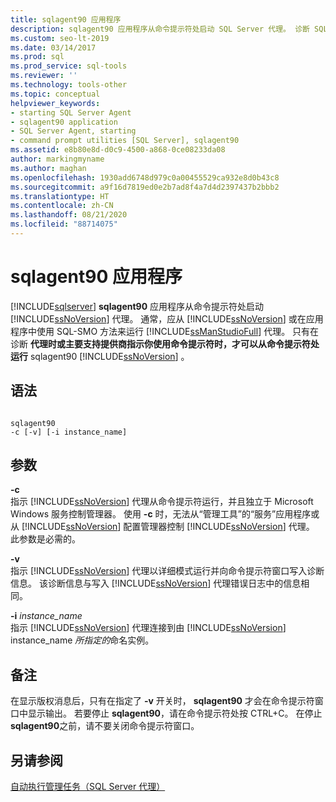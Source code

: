 ```yaml
---
title: sqlagent90 应用程序
description: sqlagent90 应用程序从命令提示符处启动 SQL Server 代理。 诊断 SQL Server 代理时或你的支持提供商指示时，使用该应用程序。
ms.custom: seo-lt-2019
ms.date: 03/14/2017
ms.prod: sql
ms.prod_service: sql-tools
ms.reviewer: ''
ms.technology: tools-other
ms.topic: conceptual
helpviewer_keywords:
- starting SQL Server Agent
- sqlagent90 application
- SQL Server Agent, starting
- command prompt utilities [SQL Server], sqlagent90
ms.assetid: e8b80e8d-d0c9-4500-a868-0ce08233da08
author: markingmyname
ms.author: maghan
ms.openlocfilehash: 1930add6748d979c0a00455529ca932e8d0b43c8
ms.sourcegitcommit: a9f16d7819ed0e2b7ad8f4a7d4d2397437b2bbb2
ms.translationtype: HT
ms.contentlocale: zh-CN
ms.lasthandoff: 08/21/2020
ms.locfileid: "88714075"
---
```

# <a name="sqlagent90-application"></a>sqlagent90 应用程序
[!INCLUDE[sqlserver](../includes/applies-to-version/sqlserver.md)]
  **sqlagent90** 应用程序从命令提示符处启动 [!INCLUDE[ssNoVersion](../includes/ssnoversion-md.md)] 代理。 通常，应从 [!INCLUDE[ssNoVersion](../includes/ssnoversion-md.md)] 或在应用程序中使用 SQL-SMO 方法来运行 [!INCLUDE[ssManStudioFull](../includes/ssmanstudiofull-md.md)] 代理。 只有在诊断 **代理时或主要支持提供商指示你使用命令提示符时，才可以从命令提示符处运行** sqlagent90 [!INCLUDE[ssNoVersion](../includes/ssnoversion-md.md)] 。  
  
## <a name="syntax"></a>语法  
  
```  
  
sqlagent90  
-c [-v] [-i instance_name]  
```  
  
## <a name="arguments"></a>参数  
 **-c**  
 指示 [!INCLUDE[ssNoVersion](../includes/ssnoversion-md.md)] 代理从命令提示符运行，并且独立于 Microsoft Windows 服务控制管理器。 使用 **-c** 时，无法从“管理工具”的“服务”应用程序或从 [!INCLUDE[ssNoVersion](../includes/ssnoversion-md.md)] 配置管理器控制 [!INCLUDE[ssNoVersion](../includes/ssnoversion-md.md)] 代理。 此参数是必需的。  
  
 **-v**  
 指示 [!INCLUDE[ssNoVersion](../includes/ssnoversion-md.md)] 代理以详细模式运行并向命令提示符窗口写入诊断信息。 该诊断信息与写入 [!INCLUDE[ssNoVersion](../includes/ssnoversion-md.md)] 代理错误日志中的信息相同。  
  
 **-i** *instance_name*  
 指示 [!INCLUDE[ssNoVersion](../includes/ssnoversion-md.md)] 代理连接到由 [!INCLUDE[ssNoVersion](../includes/ssnoversion-md.md)] instance_name *所指定的*命名实例。  
  
## <a name="remarks"></a>备注  
 在显示版权消息后，只有在指定了 **-v** 开关时， **sqlagent90** 才会在命令提示符窗口中显示输出。 若要停止 **sqlagent90**，请在命令提示符处按 CTRL+C。 在停止 **sqlagent90**之前，请不要关闭命令提示符窗口。  
  
## <a name="see-also"></a>另请参阅  
 [自动执行管理任务（SQL Server 代理）](../ssms/agent/automated-administration-tasks-sql-server-agent.md?view=sql-server-ver15)  
  
